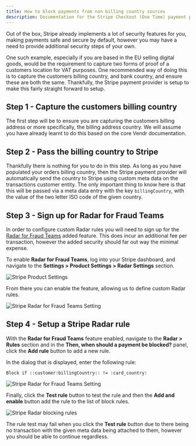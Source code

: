 ```yaml
---
title: How to block payments from non billing country sources
description: Documentation for the Stripe Checkout (One Time) payment provider for Vendr, the eCommerce solution for Umbraco v8+
---
```


Out of the box, Stripe already implements a lot of security features for you, making payments safe and secure by default, however you may have a need to provide additional security steps of your own. 

One such example, especially if you are based in the EU selling digital goods, would be the requirement to capture two forms of proof of a customers location for VAT purposes. One recommended way of doing this is to capture the customers billing country, and bank country, and ensure these are both the same. Thankfully, the Stripe payment provider is setup to make this fairly straight forward to setup.

## Step 1 - Capture the customers billing country

The first step will be to ensure you are capturing the customers billing address or more specifically, the billing address country. We will assume you have already learnt to do this based on the core Vendr documentation.

## Step 2 - Pass the billing country to Stripe

Thankfully there is nothing for you to do in this step. As long as you have populated your orders billing country, then the Stripe payment provider will automatically send the country to Stripe using custom meta data on the transactions customer entity. The only important thing to know here is that this will be passed via a meta data entry with the key `billingCountry`, with the value of the two letter ISO code of the given country.

## Step 3 - Sign up for Radar for Fraud Teams

In order to configure custom Radar rules you will need to sign up for the [Radar for Fraud Teams](https://stripe.com/gb/radar/fraud-teams) added feature. This does incur an additional fee per transaction, however the added security should far out way the minimal expense.

To enable **Radar for Fraud Teams**, log into your Stripe dashboard, and navigate to the **Settings > Product Settings > Radar Settings** section.

![Stripe Product Settings](~/assets/images/screenshots/stripe/stripe_product_settings.png)

From there you can enable the feature, allowing us to define custom Radar rules.

![Stripe Radar for Fraud Teams Setting](~/assets/images/screenshots/stripe/stripe_radar_for_fraud_teams.png)

## Step 4 - Setup a Stripe Radar rule

With the **Radar for Fraud Teams** feature enabled, navigate to the **Radar > Rules** section and in the **Then, when should a payment be blocked?** panel, click the **Add rule** button to add a new rule.

In the dialog that is displayed, enter the following rule:

````
Block if ::customer:billingCountry:: != :card_country:
````

![Stripe Radar for Fraud Teams Setting](~/assets/images/screenshots/stripe/stripe_block_country_rule2.png)

Finally, click the **Test rule** button to test the rule and then the **Add and enable** button add the rule to the list of block rules.


![Stripe Radar blocking rules](~/assets/images/screenshots/stripe/stripe_block_rules2.png)

<message-box type="info" heading="Note">

The rule test may fail when you click the **Test rule** button due to there being no transaction with the given meta data being attached to them, however you should be able to continue regardless.

</message-box>